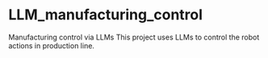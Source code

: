 # LLM_manufacturing_control
Manufacturing control via LLMs
This project uses LLMs to control the robot actions in production line. 

